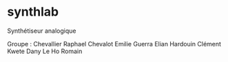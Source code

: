 synthlab
========

Synthétiseur analogique

Groupe : 
Chevallier Raphael
Chevalot Emilie
Guerra Elian
Hardouin Clément
Kwete Dany
Le Ho Romain
